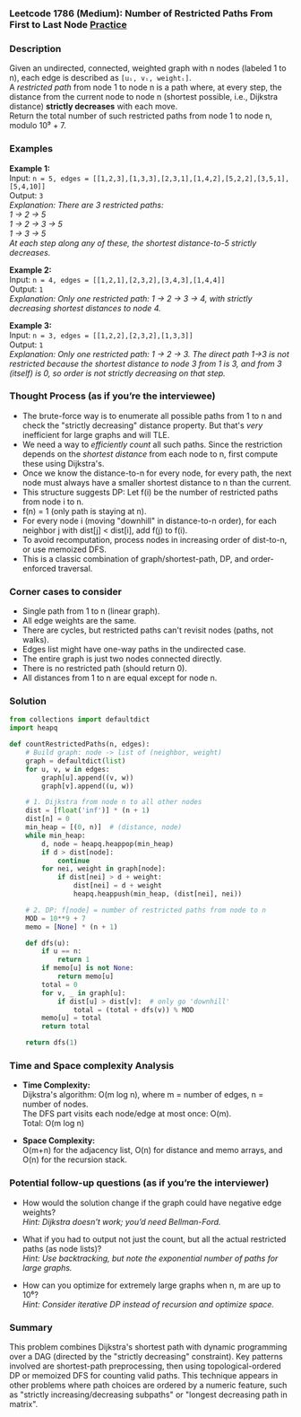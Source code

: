 ### Leetcode 1786 (Medium): Number of Restricted Paths From First to Last Node [Practice](https://leetcode.com/problems/number-of-restricted-paths-from-first-to-last-node)

### Description  
Given an undirected, connected, weighted graph with n nodes (labeled 1 to n), each edge is described as `[uᵢ, vᵢ, weightᵢ]`.  
A *restricted path* from node 1 to node n is a path where, at every step, the distance from the current node to node n (shortest possible, i.e., Dijkstra distance) **strictly decreases** with each move.  
Return the total number of such restricted paths from node 1 to node n, modulo 10⁹ + 7.

### Examples  

**Example 1:**  
Input: `n = 5, edges = [[1,2,3],[1,3,3],[2,3,1],[1,4,2],[5,2,2],[3,5,1],[5,4,10]]`  
Output: `3`  
*Explanation: There are 3 restricted paths:  
1 → 2 → 5  
1 → 2 → 3 → 5  
1 → 3 → 5  
At each step along any of these, the shortest distance-to-5 strictly decreases.*

**Example 2:**  
Input: `n = 4, edges = [[1,2,1],[2,3,2],[3,4,3],[1,4,4]]`  
Output: `1`  
*Explanation: Only one restricted path: 1 → 2 → 3 → 4, with strictly decreasing shortest distances to node 4.*

**Example 3:**  
Input: `n = 3, edges = [[1,2,2],[2,3,2],[1,3,3]]`  
Output: `1`  
*Explanation: Only one restricted path: 1 → 2 → 3. The direct path 1→3 is not restricted because the shortest distance to node 3 from 1 is 3, and from 3 (itself) is 0, so order is not strictly decreasing on that step.*

### Thought Process (as if you’re the interviewee)  
- The brute-force way is to enumerate all possible paths from 1 to n and check the "strictly decreasing" distance property. But that's *very* inefficient for large graphs and will TLE.
- We need a way to *efficiently count* all such paths. Since the restriction depends on the *shortest distance* from each node to n, first compute these using Dijkstra's.
- Once we know the distance-to-n for every node, for every path, the next node must always have a smaller shortest distance to n than the current.
- This structure suggests DP: Let f(i) be the number of restricted paths from node i to n.
- f(n) = 1 (only path is staying at n).
- For every node i (moving "downhill" in distance-to-n order), for each neighbor j with dist[j] < dist[i], add f(j) to f(i).
- To avoid recomputation, process nodes in increasing order of dist-to-n, or use memoized DFS.
- This is a classic combination of graph/shortest-path, DP, and order-enforced traversal.

### Corner cases to consider  
- Single path from 1 to n (linear graph).
- All edge weights are the same.
- There are cycles, but restricted paths can't revisit nodes (paths, not walks).
- Edges list might have one-way paths in the undirected case.
- The entire graph is just two nodes connected directly.
- There is no restricted path (should return 0).
- All distances from 1 to n are equal except for node n.

### Solution

```python
from collections import defaultdict
import heapq

def countRestrictedPaths(n, edges):
    # Build graph: node -> list of (neighbor, weight)
    graph = defaultdict(list)
    for u, v, w in edges:
        graph[u].append((v, w))
        graph[v].append((u, w))

    # 1. Dijkstra from node n to all other nodes
    dist = [float('inf')] * (n + 1)
    dist[n] = 0
    min_heap = [(0, n)]  # (distance, node)
    while min_heap:
        d, node = heapq.heappop(min_heap)
        if d > dist[node]:
            continue
        for nei, weight in graph[node]:
            if dist[nei] > d + weight:
                dist[nei] = d + weight
                heapq.heappush(min_heap, (dist[nei], nei))

    # 2. DP: f[node] = number of restricted paths from node to n
    MOD = 10**9 + 7
    memo = [None] * (n + 1)

    def dfs(u):
        if u == n:
            return 1
        if memo[u] is not None:
            return memo[u]
        total = 0
        for v, _ in graph[u]:
            if dist[u] > dist[v]:  # only go 'downhill'
                total = (total + dfs(v)) % MOD
        memo[u] = total
        return total

    return dfs(1)
```

### Time and Space complexity Analysis  

- **Time Complexity:**  
  Dijkstra's algorithm: O(m log n), where m = number of edges, n = number of nodes.  
  The DFS part visits each node/edge at most once: O(m).  
  Total: O(m log n)

- **Space Complexity:**  
  O(m+n) for the adjacency list, O(n) for distance and memo arrays, and O(n) for the recursion stack.

### Potential follow-up questions (as if you’re the interviewer)  

- How would the solution change if the graph could have negative edge weights?  
  *Hint: Dijkstra doesn't work; you’d need Bellman-Ford.*

- What if you had to output not just the count, but all the actual restricted paths (as node lists)?  
  *Hint: Use backtracking, but note the exponential number of paths for large graphs.*

- How can you optimize for extremely large graphs when n, m are up to 10⁶?  
  *Hint: Consider iterative DP instead of recursion and optimize space.*

### Summary
This problem combines Dijkstra's shortest path with dynamic programming over a DAG (directed by the "strictly decreasing" constraint). Key patterns involved are shortest-path preprocessing, then using topological-ordered DP or memoized DFS for counting valid paths. This technique appears in other problems where path choices are ordered by a numeric feature, such as "strictly increasing/decreasing subpaths" or "longest decreasing path in matrix".